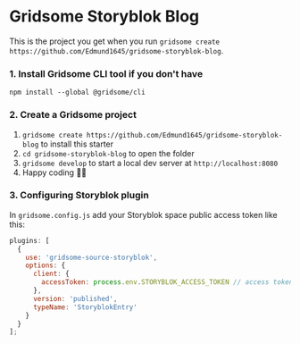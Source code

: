 # Gridsome Storyblok Blog

This is the project you get when you run `gridsome create https://github.com/Edmund1645/gridsome-storyblok-blog`.

### 1. Install Gridsome CLI tool if you don't have

`npm install --global @gridsome/cli`

### 2. Create a Gridsome project

1. `gridsome create https://github.com/Edmund1645/gridsome-storyblok-blog` to install this starter
2. `cd gridsome-storyblok-blog` to open the folder
3. `gridsome develop` to start a local dev server at `http://localhost:8080`
4. Happy coding 🎉🙌

### 3. Configuring Storyblok plugin

In `gridsome.config.js` add your Storyblok space public access token like this:

```js
plugins: [
  {
    use: 'gridsome-source-storyblok',
    options: {
      client: {
        accessToken: process.env.STORYBLOK_ACCESS_TOKEN // access token here
      },
      version: 'published',
      typeName: 'StoryblokEntry'
    }
  }
];
```
